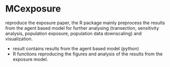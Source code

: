 # MCexposure
reproduce the exposure paper, the R package mainly preprocess the results from the agent based model for further analysing (transection, sensitivity analysis, population exposure, population data downscaling) and visualization. 
* result contains results from the agent based model (python)
* R functions reproducing the figures and analysis of the results from the exposure model. 
